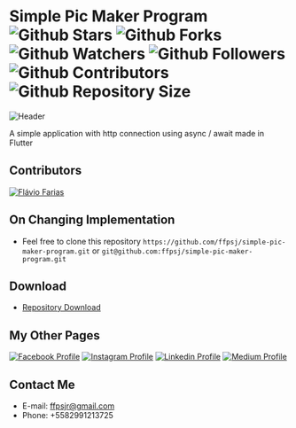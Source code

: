 # Simple Pic Maker Program ![Github Stars](https://img.shields.io/github/stars/ffpsj/simple-pic-maker-program.svg?label=Stars) ![Github Forks](https://img.shields.io/github/forks/ffpsj/simple-pic-maker-program.svg?label=Forks) ![Github Watchers](https://img.shields.io/github/watchers/ffpsj/simple-pic-maker-program.svg?label=Watchers) ![Github Followers](https://img.shields.io/github/followers/ffpsj.svg?label=Followers) ![Github Contributors](https://img.shields.io/github/contributors/ffpsj/simple-pic-maker-program.svg?label=Contributors) ![Github Repository Size](https://img.shields.io/github/repo-size/ffpsj/simple-pic-maker-program.svg?label=Size)

![Header](https://i.imgur.com/2G7PUTC.png)

A simple application with http connection using async / await made in Flutter

## Contributors
<a href="https://github.com/ffpsj"><img src="https://i.imgur.com/TlK8zDB.png" title="Flávio Farias"></a>

## On Changing Implementation
+ Feel free to clone this repository `https://github.com/ffpsj/simple-pic-maker-program.git` or `git@github.com:ffpsj/simple-pic-maker-program.git`

## Download
+ [Repository Download](https://github.com/ffpsj/simple-pic-maker-program/archive/master.zip)

## My Other Pages
<a href="https://www.facebook.com/flaviofariasjr"><img src="https://i.imgur.com/bHRTPvs.png" title="Facebook Profile"></a> <a href="https://www.instagram.com/flavioaq2"><img src="https://i.imgur.com/VrYSoc0.png" title="Instagram Profile"></a> <a href="https://www.linkedin.com/in/ffpsj"><img src="https://i.imgur.com/ERL5FFt.png" title="Linkedin Profile"></a> <a href="https://www.medium.com/@ffpsj"><img src="https://i.imgur.com/UPR0HtK.png" title="Medium Profile"></a>

## Contact Me
+ E-mail: ffpsjr@gmail.com
+ Phone: +5582991213725